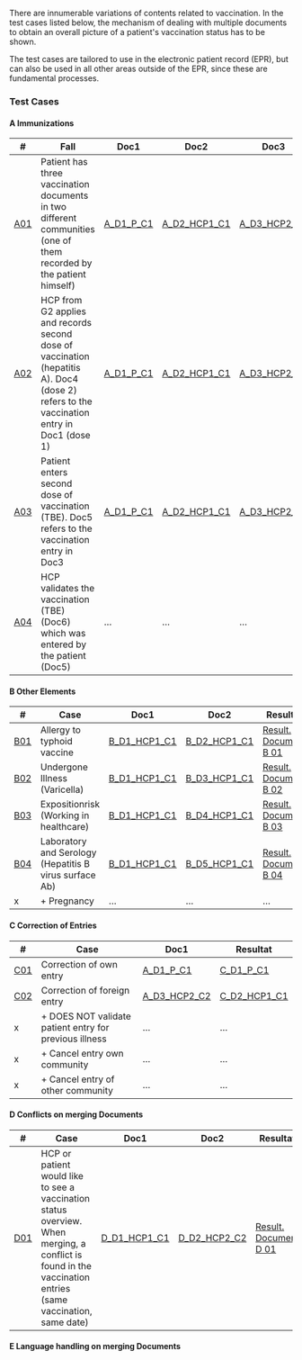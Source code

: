 There are innumerable variations of contents related to vaccination. In the test cases listed below, the mechanism of dealing with multiple documents to obtain an overall picture of a patient's vaccination status has to be shown.

The test cases are tailored to use in the electronic patient record (EPR), but can also be used in all other areas outside of the EPR, since these are fundamental processes.


### Test Cases 

#### A Immunizations

|#|Fall|Doc1|Doc2|Doc3|Doc4|Doc5|Doc6|Resultat|
|-|----|----|----|----|----|----|---|---|
|[A01](TC_A01.html)|Patient has three vaccination documents in two different communities (one of them recorded by the patient himself)|[A_D1_P_C1](Bundle-A-D1-P-C1.html)|[A_D2_HCP1_C1](Bundle-A-D2-HCP1-C1.html)|[A_D3_HCP2_C2](Bundle-A-D3-HCP2-C2.html)|-|-|-|[Result. Document A 01](Bundle-RDA01.html)|
|[A02](TC_A02.html)|HCP from G2 applies and records second dose of vaccination (hepatitis A). Doc4 (dose 2) refers to the vaccination entry in Doc1 (dose 1)|[A_D1_P_C1](Bundle-A-D1-P-C1.html)|[A_D2_HCP1_C1](Bundle-A-D2-HCP1-C1.html)|[A_D3_HCP2_C2](Bundle-A-D3-HCP2-C2.html)|[A_D4_HCP2_C2](Bundle-A-D4-HCP2-C2.html)|-|-|[Result. Document A 02](Bundle-RDA02.html)|
|[A03](TC_A03.html)|Patient enters second dose of vaccination (TBE). Doc5 refers to the vaccination entry in Doc3|[A_D1_P_C1](Bundle-A-D1-P-C1.html)|[A_D2_HCP1_C1](Bundle-A-D2-HCP1-C1.html)|[A_D3_HCP2_C2](Bundle-A-D3-HCP2-C2.html)|[A_D4_HCP2_C2](Bundle-A-D4-HCP2-C2.html) |[A_D5_P_C1](Bundle-A-D5-P-C1.html)|-|[Result. Document A 03](Bundle-RDA03.html)|
|[A04](TC_A04.html)|HCP validates the vaccination (TBE) (Doc6) which was entered by the patient (Doc5)|…|…|…|…|[D5_P_C1](Bundle-A-D5-P-C1.html)|[A_D6_HCP1_C1](Bundle-A-D6-HCP1-C1.html)|[Result. Document A 04](Bundle-RDA04.html)|



#### B Other Elements

|#|Case|Doc1|Doc2|Resultat|
|-|----|----|----|---|
|[B01](TC_B01.html)|Allergy to typhoid vaccine|[B_D1_HCP1_C1](Bundle-B-D1-HCP1-C1.html)|[B_D2_HCP1_C1](Bundle-B-D2-HCP1-C1.html)|[Result. Document B 01](Bundle-RDB01.html)|
|[B02](TC_B02.html)|Undergone Illness (Varicella)|[B_D1_HCP1_C1](Bundle-B-D1-HCP1-C1.html)|[B_D3_HCP1_C1](Bundle-B-D3-HCP1-C1.html)|[Result. Document B 02](Bundle-RDB02.html)|
|[B03](TC_B03.html)|Expositionrisk (Working in healthcare)|[B_D1_HCP1_C1](Bundle-B-D1-HCP1-C1.html)|[B_D4_HCP1_C1](Bundle-B-D4-HCP1-C1.html)|[Result. Document B 03](Bundle-RDB03.html)|
|[B04](TC_B04.html)|Laboratory and Serology (Hepatitis B virus surface Ab)|[B_D1_HCP1_C1](Bundle-B-D1-HCP1-C1.html)|[B_D5_HCP1_C1](Bundle-B-D5-HCP1-C1.html)|[Result. Document B 04](Bundle-RDB04.html)|
|x|+ Pregnancy|…|…|…|…|…|


#### C Correction of Entries

|#|Case|Doc1|Resultat|
|-|----|----|---|
|[C01](TC_C01.html)|Correction of own entry|[A_D1_P_C1](Bundle-A-D1-P-C1.html)|[C_D1_P_C1](Bundle-C-D1-P-C1.html)|[Result. Document C 01](Bundle-RDC01.html)|
|[C02](TC_C02.html)|Correction of foreign entry|[A_D3_HCP2_C2](Bundle-A-D3-HCP2-C2.html)|[C_D2_HCP1_C1](Bundle-C-D2-HCP1-C1.html)|[Result. Document C 02](Bundle-RDC02.html)|
|x|+ DOES NOT validate patient entry for previous illness|…|…|…|
|x|+ Cancel entry own community|…|…|…|
|x|+ Cancel entry of other community|…|…|…|


#### D Conflicts on merging Documents

|#|Case|Doc1|Doc2|Resultat|
|-|----|----|----|---|
|[D01](TC_D01.html)|HCP or patient would like to see a vaccination status overview. When merging, a conflict is found in the vaccination entries (same vaccination, same date)|[D_D1_HCP1_C1](Bundle-D-D1-HCP1-C1.html)|[D_D2_HCP2_C2](Bundle-D-D2-HCP2-C2.html)|[Result. Document D 01](Bundle-RDD01.html)|

#### E Language handling on merging Documents

